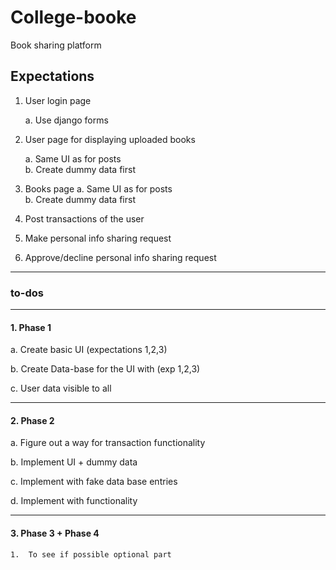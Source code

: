 # College-booke
Book sharing platform
## Expectations 

1. User login page

    a. Use django forms 
2. User page for displaying uploaded books

    a. Same UI as for posts   
    b. Create dummy data first 
3. Books page 
    a. Same UI as for posts   
    b. Create dummy data first
4. Post transactions of the user 
5. Make personal info sharing request 
6. Approve/decline personal info sharing request 

***

### to-dos 

*** ***
#### 1. Phase 1

a. Create basic UI (expectations 1,2,3)

b. Create Data-base for the UI with (exp 1,2,3)

c. User data visible to all 

***
#### 2. Phase 2 
a. Figure out a way for transaction functionality 

b. Implement UI + dummy data 

c. Implement with fake data base entries 

d. Implement with functionality 

***
#### 3. Phase 3 + Phase 4

    1.  To see if possible optional part 

